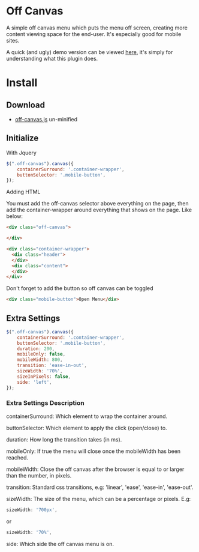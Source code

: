 # Off Canvas
A simple off canvas menu which puts the menu off screen, creating more content viewing space for the end-user. It's especially good for mobile sites.

A quick (and ugly) demo version can be viewed [here](http://itsonlyjames.github.io/off-canvas/), it's simply for understanding what this plugin does. 

# Install
## Download
- [off-canvas.js](https://raw.githubusercontent.com/itsonlyjames/off-canvas/master/src/off-canvas.js) un-minified

## Initialize
With Jquery
```javascript
$(".off-canvas").canvas({
    containerSurround: '.container-wrapper',
    buttonSelector: '.mobile-button',
});
```
Adding HTML

You must add the off-canvas selector above everything on the page, then add the container-wrapper around everything that shows on the page. Like below:
```html
<div class="off-canvas">

</div>

<div class="container-wrapper">
  <div class="header">
  </div>
  <div class="content">
  </div>
</div>
```

Don't forget to add the button so off canvas can be toggled
```html
<div class="mobile-button">Open Menu</div>
```

## Extra Settings
```javascript
$(".off-canvas").canvas({
    containerSurround: '.container-wrapper',
    buttonSelector: '.mobile-button',
    duration: 200,
    mobileOnly: false,
    mobileWidth: 800,
    transition: 'ease-in-out',
    sizeWidth: '70%',
    sizeInPixels: false,
    side: 'left',
});
```

### Extra Settings Description
containerSurround: Which element to wrap the container around.

buttonSelector: Which element to apply the click (open/close) to.

duration: How long the transition takes (in ms).

mobileOnly: If true the menu will close once the mobileWidth has been reached.

mobileWidth: Close the off canvas after the browser is equal to or larger than the number, in pixels.

transition: Standard css transitions, e.g: 'linear', 'ease', 'ease-in', 'ease-out'.

sizeWidth: The size of the menu, which can be a percentage or pixels. E.g: 

```javascript
sizeWidth: '700px',
```
or
```javascript
sizeWidth: '70%',
```

side: Which side the off canvas menu is on.

